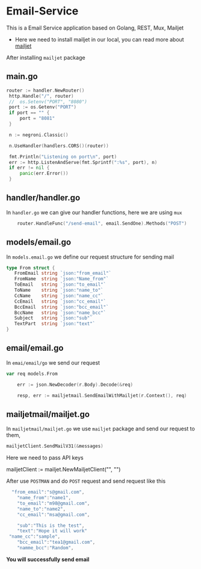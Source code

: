# Email-Service
This is a Email Service application based on Golang, REST, Mux, Mailjet


 * Here we need to install mailjet in our local, you can read more about 
 [mailjet](https://github.com/mailjet/mailjet-apiv3-go) 
 
 After installing `mailjet` package

  ## main.go
   
   ``` go
   router := handler.NewRouter()
	http.Handle("/", router)
	//	os.Setenv("PORT", "8080")
	port := os.Getenv("PORT")
	if port == "" {
		port = "8081"
	}

	n := negroni.Classic()

	n.UseHandler(handlers.CORS()(router))

	fmt.Println("Listening on port\n", port)
	err := http.ListenAndServe(fmt.Sprintf(":%s", port), n)
	if err != nil {
		panic(err.Error())
	}


   ```

 ## handler/handler.go

   In `handler.go` we can give our handler functions, here we are using `mux`

```go
    router.HandleFunc("/send-email", email.SendOne).Methods("POST")
```	

	



## models/email.go

In `models.email.go` we define our request structure for sending mail 

 ```go
 type From struct {
	FromEmail string `json:"from_email"`
	FromName  string `json:"Name_from"`
	ToEmail   string `json:"to_email"`
	ToName    string `json:"name_to"`
	CcName    string `json:"name_cc"`
	CcEmail   string `json:"cc_email"`
	BccEmail  string `json:"bcc_email"`
	BccName   string `json:"name_bcc"`
	Subject   string `json:"sub"`
	TextPart  string `json:"text"`
}
```

 ## email/email.go

In `emai/email/go` we send our request

```go
var req models.From

	err := json.NewDecoder(r.Body).Decode(&req)

	resp, err := mailjetmail.SendEmailWithMailjet(r.Context(), req)
``` 

 ## mailjetmail/mailjet.go

In `mailjetmail/mailjet.go` we use `mailjet` package and send our request to them, 

```go
mailjetClient.SendMailV31(&messages)
```
Here we need to pass API keys 

mailjetClient := mailjet.NewMailjetClient("", "")

After use `POSTMAN` and do `POST` request and send request like this 

```go
  "from_email":"s@gmail.com",
    "name_from":"name1",
    "to_email":"m98@gmail.com",
    "name_to":"name2",
    "cc_email":"msa@gmail.com",

    "sub":"This is the test",
    "text":"Hope it will work"
 "name_cc":"sample",
    "bcc_email":"tea1@gmail.com",
	"namme_bcc":"Random",

```
**You will successfully send email**

 
